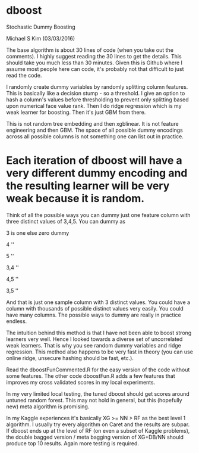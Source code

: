 # dboost
Stochastic Dummy Boosting

Michael S Kim (03/03/2016)

The base algorithm is about 30 lines of code (when you take out the comments). I highly suggest reading the 30 lines to get the details. This should take you much less than 30 minutes. Given this is Github where I assume most people here can code, it's probably not that difficult to just read the code.

I randomly create dummy variables by randomly splitting column features. This is basically like a decision stump - so a threshold. I give an option to hash a column's values before thresholding to prevent only splitting based upon numerical face value rank. Then I do ridge regression which is my weak learner for boosting. Then it's just GBM from there.

This is not random tree embedding and then xgblinear. It is not feature engineering and then GBM. The space of all possible dummy encodings across all possible columns is not something one can list out in practice. 

# Each iteration of dboost will have a very different dummy encoding and the resulting learner will be very weak because it is random. 

Think of all the possible ways you can dummy just one feature column with three distinct values of 3,4,5. You can dummy as

3 is one else zero dummy

4 ''

5 ''

3,4 ''

4,5 ''

3,5 ''

And that is just one sample column with 3 distinct values. You could have a column with thousands of possible distinct values very easily. You could have many columns. The possible ways to dummy are really in practice endless. 

The intuition behind this method is that I have not been able to boost strong learners very well. Hence I looked towards a diverse set of uncorrelated weak learners. That is why you see random dummy variables and ridge regression. This method also happens to be very fast in theory (you can use online ridge, unsecure hashing should be fast, etc.). 

Read the dboostFunCommented.R for the easy version of the code without some features. The other code dboostFun.R adds a few features that improves my cross validated scores in my local experiments. 

In my very limited local testing, the tuned dboost should get scores around untuned random forest. This may not hold in general, but this (hopefully new) meta algorithm is promising.

In my Kaggle experiences it's basically XG >= NN > RF as the best level 1 algorithm. I usually try every algorithm on Caret and the results are subpar. If dboost ends up at the level of RF (on even a subset of Kaggle problems), the double bagged version / meta bagging version of XG+DB/NN should produce top 10 results. Again more testing is required.
